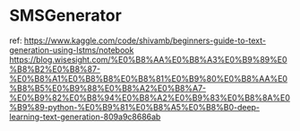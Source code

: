 # SMSGenerator

ref: 
https://www.kaggle.com/code/shivamb/beginners-guide-to-text-generation-using-lstms/notebook 
https://blog.wisesight.com/%E0%B8%AA%E0%B8%A3%E0%B9%89%E0%B8%B2%E0%B8%87-%E0%B8%A1%E0%B8%B8%E0%B8%81%E0%B9%80%E0%B8%AA%E0%B8%B5%E0%B9%88%E0%B8%A2%E0%B8%A7-%E0%B9%82%E0%B8%94%E0%B8%A2%E0%B9%83%E0%B8%8A%E0%B9%89-python-%E0%B9%81%E0%B8%A5%E0%B8%B0-deep-learning-text-generation-809a9c8686ab 
